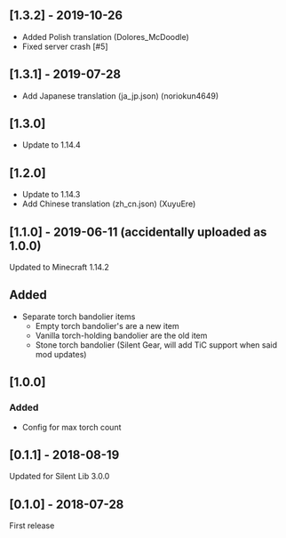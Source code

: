 ## [1.3.2] - 2019-10-26
- Added Polish translation (Dolores_McDoodle)
- Fixed server crash [#5]

## [1.3.1] - 2019-07-28
- Add Japanese translation (ja_jp.json) (noriokun4649)

## [1.3.0]
- Update to 1.14.4

## [1.2.0]
- Update to 1.14.3
- Add Chinese translation (zh_cn.json) (XuyuEre)

## [1.1.0] - 2019-06-11 (accidentally uploaded as 1.0.0)
Updated to Minecraft 1.14.2
## Added
- Separate torch bandolier items
    - Empty torch bandolier's are a new item
    - Vanilla torch-holding bandolier are the old item
    - Stone torch bandolier (Silent Gear, will add TiC support when said mod updates)

## [1.0.0]
### Added
- Config for max torch count

## [0.1.1] - 2018-08-19
Updated for Silent Lib 3.0.0

## [0.1.0] - 2018-07-28
First release
